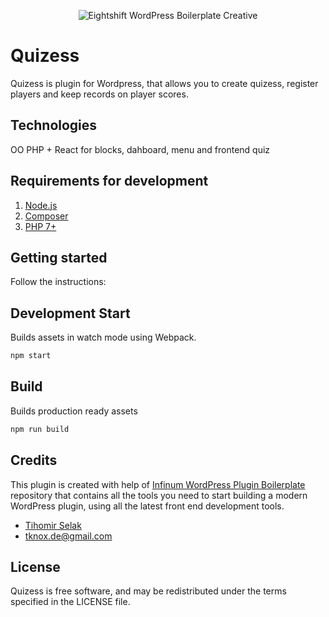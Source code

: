 <p align="center">
  <img alt="Eightshift WordPress Boilerplate Creative" src="packages/assets/quizess_frontend_quiz.gif"/>
</p>

# Quizess

Quizess is plugin for Wordpress, that allows you to create quizess, register players and keep records on player scores.

## Technologies
OO PHP + React for blocks, dahboard, menu and frontend quiz

## Requirements for development

1. [Node.js](https://nodejs.org/en/)
2. [Composer](https://getcomposer.org/)
3. [PHP 7+](http://www.php.net/)

## Getting started
Follow the instructions:

## Development Start

Builds assets in watch mode using Webpack.

```bash
npm start
```

## Build

Builds production ready assets

```bash
npm run build
```


## Credits

This plugin is created with help of [Infinum WordPress Plugin Boilerplate](https://github.com/infinum/wp-boilerplate-plugin) repository that contains all the tools you need to start building a modern WordPress plugin, using all the latest front end development tools.

* [Tihomir Selak](www.tihomir-selak.from.hr)
* [tknox.de@gmail.com](tknox.de@gmail.com)

## License

Quizess is free software, and may be redistributed under the terms specified in the LICENSE file.
